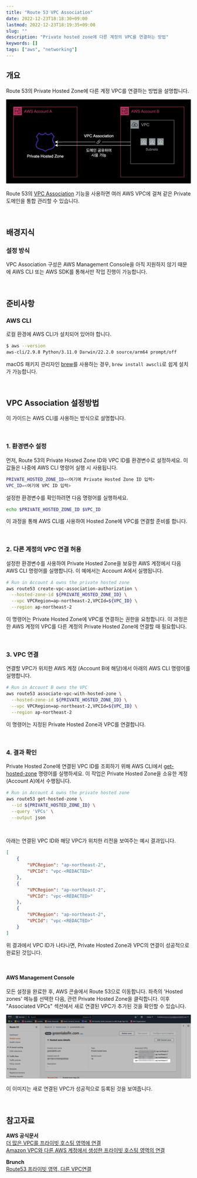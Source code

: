 ```yaml
---
title: "Route 53 VPC Association"
date: 2022-12-23T18:18:30+09:00
lastmod: 2022-12-23T18:19:35+09:00
slug: ""
description: "Private hosted zone에 다른 계정의 VPC를 연결하는 방법"
keywords: []
tags: ["aws", "networking"]
---
```


## 개요

Route 53의 Private Hosted Zone에 다른 계정 VPC를 연결하는 방법을 설명합니다.

![Route 53 VPC Association 구성 예시](./1.png)

Route 53의 [VPC Association](https://docs.aws.amazon.com/ko_kr/Route53/latest/DeveloperGuide/hosted-zone-private-associate-vpcs-different-accounts.html) 기능을 사용하면 여러 AWS VPC에 걸쳐 같은 Private 도메인을 통합 관리할 수 있습니다.

&nbsp;

## 배경지식

### 설정 방식

VPC Association 구성은 AWS Management Console을 아직 지원하지 않기 때문에 AWS CLI 또는 AWS SDK를 통해서만 작업 진행이 가능합니다.

&nbsp;

## 준비사항

### AWS CLI

로컬 환경에 AWS CLI가 설치되어 있어야 합니다.

```bash
$ aws --version
aws-cli/2.9.8 Python/3.11.0 Darwin/22.2.0 source/arm64 prompt/off
```

macOS 패키지 관리자인 [brew](https://brew.sh)를 사용하는 경우, `brew install awscli`로 쉽게 설치가 가능합니다.

&nbsp;

## VPC Association 설정방법

이 가이드는 AWS CLI를 사용하는 방식으로 설명합니다.

&nbsp;

### 1. 환경변수 설정

먼저, Route 53의 Private Hosted Zone ID와 VPC ID를 환경변수로 설정하세요. 이 값들은 나중에 AWS CLI 명령어 실행 시 사용됩니다.

```bash
PRIVATE_HOSTED_ZONE_ID=<여기에 Private Hosted Zone ID 입력>
VPC_ID=<여기에 VPC ID 입력>
```

설정한 환경변수를 확인하려면 다음 명령어를 실행하세요.

```bash
echo $PRIVATE_HOSTED_ZONE_ID $VPC_ID
```

이 과정을 통해 AWS CLI를 사용하여 Hosted Zone에 VPC를 연결할 준비를 합니다.

&nbsp;

### 2. 다른 계정의 VPC 연결 허용

설정한 환경변수를 사용하여 Private Hosted Zone을 보유한 AWS 계정에서 다음 AWS CLI 명령어를 실행합니다. 이 예에서는 Account A에서 실행됩니다.

```bash
# Run in Account A owns the private hosted zone
aws route53 create-vpc-association-authorization \
  --hosted-zone-id ${PRIVATE_HOSTED_ZONE_ID} \
  --vpc VPCRegion=ap-northeast-2,VPCId=${VPC_ID} \
  --region ap-northeast-2
```

이 명령어는 Private Hosted Zone에 VPC를 연결하는 권한을 요청합니다. 이 과정은 한 AWS 계정의 VPC를 다른 계정의 Private Hosted Zone에 연결할 때 필요합니다.

&nbsp;

### 3. VPC 연결

연결할 VPC가 위치한 AWS 계정 (Account B에 해당)에서 아래의 AWS CLI 명령어를 실행합니다.

```bash
# Run in Account B owns the VPC
aws route53 associate-vpc-with-hosted-zone \
  --hosted-zone-id ${PRIVATE_HOSTED_ZONE_ID} \
  --vpc VPCRegion=ap-northeast-2,VPCId=${VPC_ID} \
  --region ap-northeast-2
```

이 명령어는 지정된 Private Hosted Zone과 VPC를 연결합니다.

&nbsp;

### 4. 결과 확인

Private Hosted Zone에 연결된 VPC ID를 조회하기 위해 AWS CLI에서 [get-hosted-zone](https://docs.aws.amazon.com/cli/latest/reference/route53/get-hosted-zone.html) 명령어를 실행하세요. 이 작업은 Private Hosted Zone을 소유한 계정(Account A)에서 수행됩니다.

```bash
# Run in Account A owns the private hosted zone
aws route53 get-hosted-zone \
  --id ${PRIVATE_HOSTED_ZONE_ID} \
  --query 'VPCs' \
  --output json
```

&nbsp;

아래는 연결된 VPC ID와 해당 VPC가 위치한 리전을 보여주는 예시 결과입니다.

```json
[
    {
        "VPCRegion": "ap-northeast-2",
        "VPCId": "vpc-<REDACTED>"
    },
    {
        "VPCRegion": "ap-northeast-2",
        "VPCId": "vpc-<REDACTED>"
    },
    {
        "VPCRegion": "ap-northeast-2",
        "VPCId": "vpc-<REDACTED>"
    }
]
```

위 결과에서 VPC ID가 나타나면, Private Hosted Zone과 VPC의 연결이 성공적으로 완료된 것입니다.

&nbsp;

#### AWS Management Console

모든 설정을 완료한 후, AWS 콘솔에서 Route 53으로 이동합니다. 좌측의 'Hosted zones' 메뉴를 선택한 다음, 관련 Private Hosted Zone을 클릭합니다. 이후 "Associated VPCs" 섹션에서 새로 연결된 VPC가 추가된 것을 확인할 수 있습니다.

![설정 결과](./2.png)

이 이미지는 새로 연결된 VPC가 성공적으로 등록된 것을 보여줍니다.

&nbsp;

## 참고자료

**AWS 공식문서**  
[더 많은 VPC를 프라이빗 호스팅 영역에 연결](https://docs.aws.amazon.com/ko_kr/Route53/latest/DeveloperGuide/hosted-zone-private-associate-vpcs.html)  
[Amazon VPC와 다른 AWS 계정에서 생성한 프라이빗 호스팅 영역의 연결](https://docs.aws.amazon.com/ko_kr/Route53/latest/DeveloperGuide/hosted-zone-private-associate-vpcs-different-accounts.html)

**Brunch**  
[Route53 프라이빗 영역, 다른 VPC연결](https://brunch.co.kr/@topasvga/1589)
